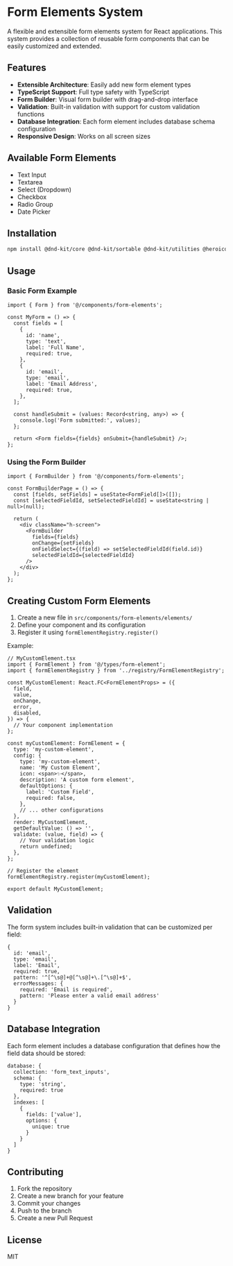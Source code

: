 # Form Elements System

A flexible and extensible form elements system for React applications. This system provides a collection of reusable form components that can be easily customized and extended.

## Features

- **Extensible Architecture**: Easily add new form element types
- **TypeScript Support**: Full type safety with TypeScript
- **Form Builder**: Visual form builder with drag-and-drop interface
- **Validation**: Built-in validation with support for custom validation functions
- **Database Integration**: Each form element includes database schema configuration
- **Responsive Design**: Works on all screen sizes

## Available Form Elements

- Text Input
- Textarea
- Select (Dropdown)
- Checkbox
- Radio Group
- Date Picker

## Installation

```bash
npm install @dnd-kit/core @dnd-kit/sortable @dnd-kit/utilities @heroicons/react
```

## Usage

### Basic Form Example

```tsx
import { Form } from '@/components/form-elements';

const MyForm = () => {
  const fields = [
    {
      id: 'name',
      type: 'text',
      label: 'Full Name',
      required: true,
    },
    {
      id: 'email',
      type: 'email',
      label: 'Email Address',
      required: true,
    },
  ];

  const handleSubmit = (values: Record<string, any>) => {
    console.log('Form submitted:', values);
  };

  return <Form fields={fields} onSubmit={handleSubmit} />;
};
```

### Using the Form Builder

```tsx
import { FormBuilder } from '@/components/form-elements';

const FormBuilderPage = () => {
  const [fields, setFields] = useState<FormField[]>([]);
  const [selectedFieldId, setSelectedFieldId] = useState<string | null>(null);

  return (
    <div className="h-screen">
      <FormBuilder
        fields={fields}
        onChange={setFields}
        onFieldSelect={(field) => setSelectedFieldId(field.id)}
        selectedFieldId={selectedFieldId}
      />
    </div>
  );
};
```

## Creating Custom Form Elements

1. Create a new file in `src/components/form-elements/elements/`
2. Define your component and its configuration
3. Register it using `formElementRegistry.register()`

Example:

```tsx
// MyCustomElement.tsx
import { FormElement } from '@/types/form-element';
import { formElementRegistry } from '../registry/FormElementRegistry';

const MyCustomElement: React.FC<FormElementProps> = ({
  field,
  value,
  onChange,
  error,
  disabled,
}) => {
  // Your component implementation
};

const myCustomElement: FormElement = {
  type: 'my-custom-element',
  config: {
    type: 'my-custom-element',
    name: 'My Custom Element',
    icon: <span>✨</span>,
    description: 'A custom form element',
    defaultOptions: {
      label: 'Custom Field',
      required: false,
    },
    // ... other configurations
  },
  render: MyCustomElement,
  getDefaultValue: () => '',
  validate: (value, field) => {
    // Your validation logic
    return undefined;
  },
};

// Register the element
formElementRegistry.register(myCustomElement);

export default MyCustomElement;
```

## Validation

The form system includes built-in validation that can be customized per field:

```tsx
{
  id: 'email',
  type: 'email',
  label: 'Email',
  required: true,
  pattern: '^[^\s@]+@[^\s@]+\.[^\s@]+$',
  errorMessages: {
    required: 'Email is required',
    pattern: 'Please enter a valid email address'
  }
}
```

## Database Integration

Each form element includes a database configuration that defines how the field data should be stored:

```tsx
database: {
  collection: 'form_text_inputs',
  schema: {
    type: 'string',
    required: true
  },
  indexes: [
    {
      fields: ['value'],
      options: {
        unique: true
      }
    }
  ]
}
```

## Contributing

1. Fork the repository
2. Create a new branch for your feature
3. Commit your changes
4. Push to the branch
5. Create a new Pull Request

## License

MIT
